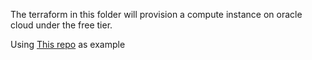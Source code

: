 The terraform in this folder will provision a compute instance on oracle cloud under the free tier.


Using [This repo](https://github.com/RhubarbSin/terraform-oci-free-compute-maximal-example/tree/main) as example
